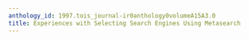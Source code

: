 ```yaml
---
anthology_id: 1997.tois_journal-ir0anthology0volumeA15A3.0
title: Experiences with Selecting Search Engines Using Metasearch
---
```

